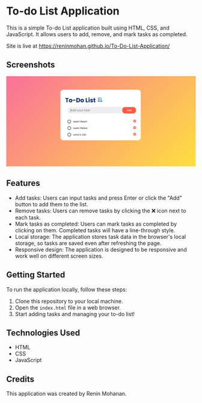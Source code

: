 # To-do List Application

This is a simple To-do List application built using HTML, CSS, and JavaScript. It allows users to add, remove, and mark tasks as completed.

Site is live at https://reninmohan.github.io/To-Do-List-Application/

## Screenshots

![Screenshot 1](To-Do_List_Application.png)

## Features

- Add tasks: Users can input tasks and press Enter or click the "Add" button to add them to the list.
- Remove tasks: Users can remove tasks by clicking the ❌ icon next to each task.
- Mark tasks as completed: Users can mark tasks as completed by clicking on them. Completed tasks will have a line-through style.
- Local storage: The application stores task data in the browser's local storage, so tasks are saved even after refreshing the page.
- Responsive design: The application is designed to be responsive and work well on different screen sizes.

## Getting Started

To run the application locally, follow these steps:

1. Clone this repository to your local machine.
2. Open the `index.html` file in a web browser.
3. Start adding tasks and managing your to-do list!

## Technologies Used

- HTML
- CSS
- JavaScript

## Credits

This application was created by Renin Mohanan.


